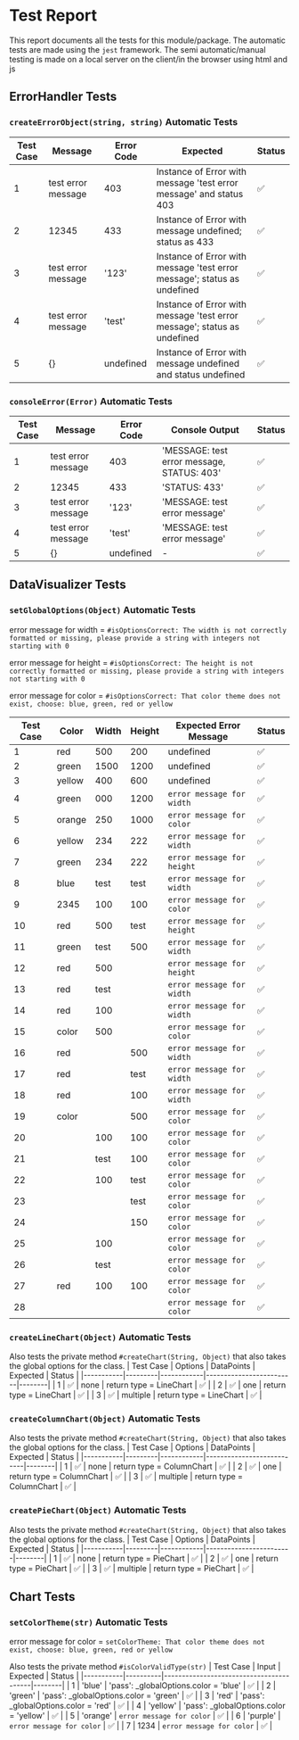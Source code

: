 # Test Report

This report documents all the tests for this module/package.
The automatic tests are made using the `jest` framework.
The semi automatic/manual testing is made on a local server on the client/in the browser using html and js

## ErrorHandler Tests

### `createErrorObject(string, string)` Automatic Tests
| Test Case |       Message      | Error Code |                                 Expected                                 | Status |
|-----------|--------------------|------------|--------------------------------------------------------------------------|--------|
|     1     | test error message |    403     | Instance of Error with message 'test error message' and status 403       |   ✅   |
|     2     | 12345              |    433     | Instance of Error with message undefined; status as 433                  |   ✅   |
|     3     | test error message |   '123'    | Instance of Error with message 'test error message'; status as undefined |   ✅   |
|     4     | test error message |   'test'   | Instance of Error with message 'test error message'; status as undefined |   ✅   |
|     5     | {}                 | undefined  | Instance of Error with message undefined and status undefined            |   ✅   |

### `consoleError(Error)` Automatic Tests
| Test Case |      Message       | Error Code |                Console Output              | Status |
|-----------|--------------------|------------|--------------------------------------------|--------|
|     1     | test error message |    403     | 'MESSAGE: test error message, STATUS: 403' |   ✅   |
|     2     |       12345        |    433     | 'STATUS: 433'                              |   ✅   |
|     3     | test error message |   '123'    | 'MESSAGE: test error message'              |   ✅   |
|     4     | test error message |   'test'   | 'MESSAGE: test error message'              |   ✅   |
|     5     |         {}         | undefined  | -                                          |   ✅   |


## DataVisualizer Tests

### `setGlobalOptions(Object)` Automatic Tests
error message for width = `#isOptionsCorrect: The width is not correctly formatted or missing, please provide a string with integers not starting with 0`

error message for height = `#isOptionsCorrect: The height is not correctly formatted or missing, please provide a string with integers not starting with 0`

error message for color = `#isOptionsCorrect: That color theme does not exist, choose: blue, green, red or yellow`

| Test Case | Color  | Width  | Height |   Expected Error Message   | Status |
|-----------|--------|--------|--------|----------------------------|--------|
| 1         | red    | 500    | 200    | undefined                  |   ✅   |
| 2         | green  | 1500   | 1200   | undefined                  |   ✅   |
| 3         | yellow | 400    | 600    | undefined                  |   ✅   |
| 4         | green  | 000    | 1200   | `error message for width`  |   ✅   |
| 5         | orange | 250    | 1000   | `error message for color`  |   ✅   |
| 6         | yellow | 234    | 222    | `error message for width`  |   ✅   |
| 7         | green  | 234    | 222    | `error message for height` |   ✅   |
| 8         | blue   | test   | test   | `error message for width`  |   ✅   |
| 9         | 2345   | 100    | 100    | `error message for color`  |   ✅   |
| 10        | red    | 500    | test   | `error message for height` |   ✅   |
| 11        | green  | test   | 500    | `error message for width`  |   ✅   |
| 12        | red    | 500    |        | `error message for height` |   ✅   |
| 13        | red    | test   |        | `error message for width`  |   ✅   |
| 14        | red    | 100    |        | `error message for width`  |   ✅   |
| 15        | color  | 500    |        | `error message for color`  |   ✅   |
| 16        | red    |        | 500    | `error message for width`  |   ✅   |
| 17        | red    |        | test   | `error message for width`  |   ✅   |
| 18        | red    |        | 100    | `error message for width`  |   ✅   |
| 19        | color  |        | 500    | `error message for color`  |   ✅   |
| 20        |        | 100    | 100    | `error message for color`  |   ✅   |
| 21        |        | test   | 100    | `error message for color`  |   ✅   |
| 22        |        | 100    | test   | `error message for color`  |   ✅   |
| 23        |        |        | test   | `error message for color`  |   ✅   |
| 24        |        |        | 150    | `error message for color`  |   ✅   |
| 25        |        | 100    |        | `error message for color`  |   ✅   |
| 26        |        | test   |        | `error message for color`  |   ✅   |
| 27        | red    | 100    | 100    | `error message for color`  |   ✅   |
| 28        |        |        |        | `error message for color`  |   ✅   |


### `createLineChart(Object)` Automatic Tests

Also tests the private method `#createChart(String, Object)` that also takes the global options for the class.
| Test Case | Options | DataPoints |         Expected        | Status |
|-----------|---------|------------|-------------------------|--------|
|    1      |   ✅    |    none    | return type = LineChart |   ✅   |
|    2      |   ✅    |    one     | return type = LineChart |   ✅   |
|    3      |   ✅    |  multiple  | return type = LineChart |   ✅   |


### `createColumnChart(Object)` Automatic Tests

Also tests the private method `#createChart(String, Object)` that also takes the global options for the class.
| Test Case | Options | DataPoints |         Expected          | Status |
|-----------|---------|------------|---------------------------|--------|
|    1      |   ✅    |    none    | return type = ColumnChart |   ✅   |
|    2      |   ✅    |    one     | return type = ColumnChart |   ✅   |
|    3      |   ✅    |  multiple  | return type = ColumnChart |   ✅   |


### `createPieChart(Object)` Automatic Tests

Also tests the private method `#createChart(String, Object)` that also takes the global options for the class.
| Test Case | Options | DataPoints |        Expected        | Status |
|-----------|---------|------------|------------------------|--------|
|    1      |   ✅    |    none    | return type = PieChart |   ✅   |
|    2      |   ✅    |    one     | return type = PieChart |   ✅   |
|    3      |   ✅    |  multiple  | return type = PieChart |   ✅   |

## Chart Tests

### `setColorTheme(str)` Automatic Tests

error message for color = `setColorTheme: That color theme does not exist, choose: blue, green, red or yellow`

Also tests the private method `#isColorValidType(str)`
| Test Case |   Input  |                 Expected                | Status |
|-----------|----------|-----------------------------------------|--------|
|     1     |  'blue'  | 'pass': _globalOptions.color = 'blue'   |   ✅   |
|     2     | 'green'  | 'pass': _globalOptions.color = 'green'  |   ✅   |
|     3     |  'red'   | 'pass': _globalOptions.color = 'red'    |   ✅   |
|     4     | 'yellow' | 'pass': _globalOptions.color = 'yellow' |   ✅   |
|     5     | 'orange' | `error message for color`               |   ✅   |
|     6     | 'purple' | `error message for color`               |   ✅   |
|     7     |   1234   | `error message for color`               |   ✅   |
